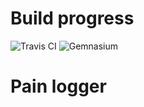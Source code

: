 # Build progress
![Travis CI](https://travis-ci.org/catchcoder/painlogger.svg?branch=master "Progress")
![Gemnasium](https://gemnasium.com/catchcoder/painlogger.png "Dependency status")

# Pain logger

